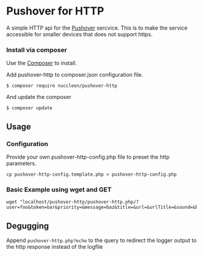 # Pushover for HTTP

A simple HTTP api for the [Pushover](https://pushover.net) sercvice.
This is to make the service accessible for smaller devices that does not support https.

### Install via composer

Use the [Composer](https://getcomposer.org/) to install.

Add pushover-http to composer.json configuration file.
```
$ composer require nuccleon/pushover-http
```

And update the composer
```
$ composer update
```

## Usage

### Configuration
Provide your own pushover-http-config.php file to preset the http parameters.
```
cp pushover-http-config.template.php > pushover-http-config.php
```

### Basic Example using wget and GET
```
wget "localhost/pushover-http/pushover-http.php/?user=foo&token=bar&priority=&message=baz&title=&url=&urlTitle=&sound=&html=&device=&date="
```

## Degugging
Append ```pushover-http.php?echo``` to the query to redirect the logger output to the http response instead of the logfile
